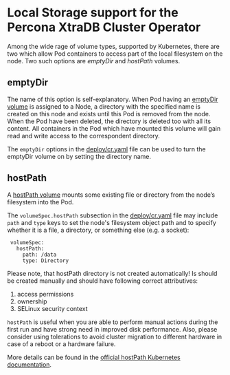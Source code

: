 Local Storage support for the Percona XtraDB Cluster Operator
===============================================================================

Among the wide rage of volume types, supported by Kubernetes, there are two which allow Pod containers to access part of the local filesystem on the node. Two such options are *emptyDir* and *hostPath* volumes.

emptyDir
-------------------------------------------------------------------------------

The name of this option is self-explanatory. When Pod having an [emptyDir volume](https://kubernetes.io/docs/concepts/storage/volumes/#emptydir) is assigned to a Node, a directory with the specified name is created on this node and exists until this Pod is removed from the node. When the Pod have been deleted, the directory is deleted too with all its content. All containers in the Pod which have mounted this volume will gain read and write access to the correspondent directory.

The ``emptyDir`` options in the [deploy/cr.yaml](https://github.com/percona/percona-xtradb-cluster-operator/blob/master/deploy/cr.yaml) file can be used to turn the emptyDir volume on by setting the directory name.

hostPath
-------------------------------------------------------------------------------

A [hostPath volume](https://kubernetes.io/docs/concepts/storage/volumes/#hostpath) mounts some existing file or directory from the node’s filesystem into the Pod.

The ``volumeSpec.hostPath`` subsection in the [deploy/cr.yaml](https://github.com/percona/percona-xtradb-cluster-operator/blob/master/deploy/cr.yaml) file may include ``path`` and ``type`` keys to set the node's filesystem object path and to specify whether it is a file, a directory, or something else (e.g. a socket):

   ```
    volumeSpec:
      hostPath:
        path: /data
        type: Directory
   ```

Please note, that hostPath directory is not created automatically! Is should be created manually and should have following correct attributives: 
1. access permissions 
2. ownership
3. SELinux security context

``hostPath`` is useful when you are able to perform manual actions during the first run and have strong need in improved disk performance. Also, please consider using tolerations to avoid cluster migration to different hardware in case of a reboot or a hardware failure.

More details can be found in the [official hostPath Kubernetes documentation](https://kubernetes.io/docs/concepts/storage/volumes/#hostpath).
